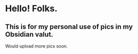# Hello! Folks.

## This is for my personal use of pics in my Obsidian valut.

Would upload more pics soon.
